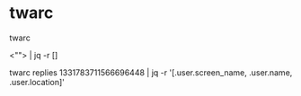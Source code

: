 # twarc

twarc <search> <""> | jq -r []

twarc replies 1331783711566696448 | jq -r '[.user.screen_name, .user.name, .user.location]'


